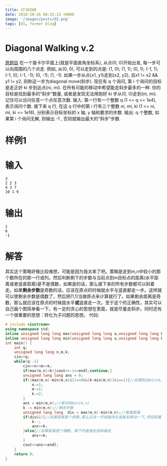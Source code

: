 ```yaml
---
title: CF1036B
date: 2018-10-26 08:32:23 +0800
image: '/images/posts/OI.png'
tags: [OI, former blog]
---
```


# Diagonal Walking v.2

[原题目](http://codeforces.com/contest/1036/problem/B)
在一个笛卡尔平面上(就是平面直角坐标系), 从点(0, 0)开始出发, 每一步可以向周围的八个点走. 例如, 从(0, 0), 可以走到的点是:
(1, 0);
(1, 1);
(0, 1);
(-1, 1);
(-1, 0);
(-1, -1);
(0, -1);
(1, -1).
如果一步从点(x1, y1)走到(x2, y2), 且x1 != x2 && y1 != y2, 则称这一步为diagonal move(斜步).
现在有 q 个询问, 第 i 个询问的目标是走正好 ki 步到达点(ni, mi). 在所有可能的移动中希望能走斜步最多的一种. 你的目标是找到最多的“斜步”数量, 或者是发现无法用刚好 ki 步从(0, 0)走到(ni, mi).
记住可以访问任意一个点任意次数.
输入:
第一行有一个整数 q (1 <= q <= 1e4), 表示询问个数.
接下来 q 行, 在这 q 行中的第 i 行有三个整数 ni, mi, ki (1 <= ni, mi, ki <= 1e18), 分别表示目标坐标的 x 轴, y 轴和要求的步数.
输出:
q 个整数, 如果第 i 个询问无解, 则输出 -1 , 否则就输出最大的“斜步”步数.
#  样例1
#  输入
```
3
2 2 3
4 3 7
10 1 9
```
#  输出
```
1
6
-1
```
# 解答
其实这个策略好像比较难想，可能是因为我太笨了吧。策略是走到m,n中较小的那个数所在的那一行或列。然后判断剩下的步数与当前点到m目标点的距离(水平距离或者竖直距离)是不是偶数，如果是的话，那么接下来的所有步数都可以斜着走。如果**剩余步数**是奇数的话，应该在原点的时候就水平与竖直都走一步。这样就可以使剩余步数是偶数了，然后把(1,1)当做原点来计算就行了。如果剩余距离是奇数，那么就应该在原点的时候就水平**或**竖直走一次。至于这个的正确性，其实可以自己画个图简单看一下，有一定的贪心的思想在里面，就是尽量走斜步。同时还有一个很重要的思想：转化为子问题的思想。
代码:
```cpp
# include <iostream>
using namespace std;
inline unsigned long long max(unsigned long long a,unsigned long long b){return a>b?a:b;}
inline unsigned long long min(unsigned long long a,unsigned long long b){return a<b?a:b;}
int main() {
    int q;
    unsigned long long n,m,k;
    cin>>q;
    while(q--){
        cin>>n>>m>>k;
        if(max(m,n)>k){cout<<-1<<endl;continue;}
        unsigned long long ans = 0;
        if((max(m,n)-min(m,n)&1)==0&&(k-min(m,n))&1==1){//如果到达min(m,n)所在的行或列以后，到目标点的距离是个奇数，说明在一开始的时候就要向(1,1)移动
            n-=1;
            m-=1;
            k-=2;
        }
        ans = min(m,n);//移动到min(m,n)
        k -= min(m,n);//剩余步数
        unsigned long long  dis = max(m,n)-min(m,n);//看看距离
        if(dis&1){//如果距离是个奇数,那么应该一开始就向左或者右移动一下,然后斜着走
            k--;
            ans+=k;
        }else{//如果距离是个偶数，剩下的直接全部斜着走
            ans+=k;
        }
        cout<<ans<<endl;
    }
    return 0;
}
```


